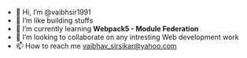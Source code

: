 - 👋 Hi, I’m @vaibhsir1991
- 👀 I’m like building stuffs
- 🌱 I’m currently learning **Webpack5 - Module Federation**
- 💞️ I’m looking to collaborate on any intresting Web development work
- 📫 How to reach me [vaibhav_sirsikar@yahoo.com](mailto:vaibhav_sirsikar@yahoo.com)

<!---
vaibhsir1991/vaibhsir1991 is a ✨ special ✨ repository because its `README.md` (this file) appears on your GitHub profile.
You can click the Preview link to take a look at your changes.
--->
